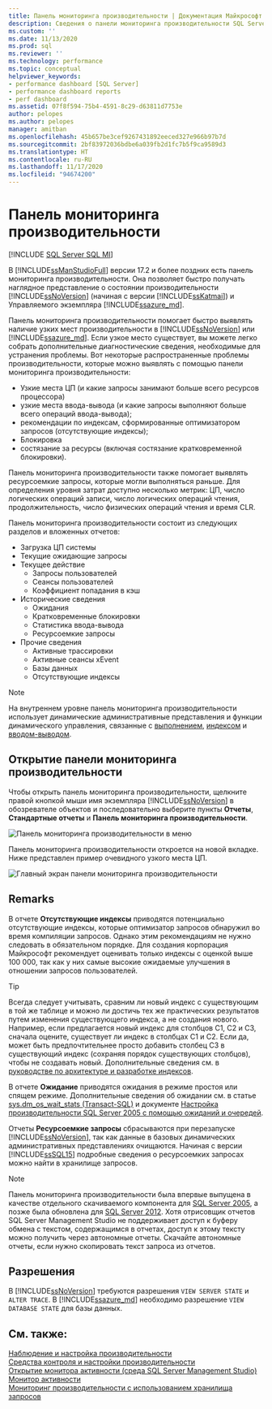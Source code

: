 ```yaml
---
title: Панель мониторинга производительности | Документация Майкрософт
description: Сведения о панели мониторинга производительности SQL Server Management Studio, которая позволяет быстро получать аналитические сведения об SQL Server и Управляемом экземпляре SQL Azure.
ms.custom: ''
ms.date: 11/13/2020
ms.prod: sql
ms.reviewer: ''
ms.technology: performance
ms.topic: conceptual
helpviewer_keywords:
- performance dashboard [SQL Server]
- performance dashboard reports
- perf dashboard
ms.assetid: 07f8f594-75b4-4591-8c29-d63811d7753e
author: pelopes
ms.author: pelopes
manager: amitban
ms.openlocfilehash: 45b657be3cef9267431892eeced327e966b97b7d
ms.sourcegitcommit: 2bf83972036bdbe6a039fb2d1fc7b5f9ca9589d3
ms.translationtype: HT
ms.contentlocale: ru-RU
ms.lasthandoff: 11/17/2020
ms.locfileid: "94674200"
---
```

# <a name="performance-dashboard"></a>Панель мониторинга производительности
[!INCLUDE [SQL Server SQL MI](../../includes/applies-to-version/sql-asdbmi.md)]

В [!INCLUDE[ssManStudioFull](../../includes/ssmanstudiofull-md.md)] версии 17.2 и более поздних есть панель мониторинга производительности. Она позволяет быстро получать наглядное представление о состоянии производительности [!INCLUDE[ssNoVersion](../../includes/ssnoversion-md.md)] (начиная с версии [!INCLUDE[ssKatmai](../../includes/ssKatmai-md.md)]) и Управляемого экземпляра [!INCLUDE[ssazure_md](../../includes/ssazure_md.md)]. 

Панель мониторинга производительности помогает быстро выявлять наличие узких мест производительности в [!INCLUDE[ssNoVersion](../../includes/ssnoversion-md.md)] или [!INCLUDE[ssazure_md](../../includes/ssazure_md.md)]. Если узкое место существует, вы можете легко собрать дополнительные диагностические сведения, необходимые для устранения проблемы. Вот некоторые распространенные проблемы производительности, которые можно выявлять с помощью панели мониторинга производительности:
-  Узкие места ЦП (и какие запросы занимают больше всего ресурсов процессора)
-  узкие места ввода-вывода (и какие запросы выполняют больше всего операций ввода-вывода);
-  рекомендации по индексам, сформированные оптимизатором запросов (отсутствующие индексы);
-  Блокировка
-  состязание за ресурсы (включая состязание кратковременной блокировки).

Панель мониторинга производительности также помогает выявлять ресурсоемкие запросы, которые могли выполняться раньше. Для определения уровня затрат доступно несколько метрик: ЦП, число логических операций записи, число логических операций чтения, продолжительность, число физических операций чтения и время CLR.

Панель мониторинга производительности состоит из следующих разделов и вложенных отчетов:
-  Загрузка ЦП системы
-  Текущие ожидающие запросы
-  Текущее действие
   -  Запросы пользователей
   -  Сеансы пользователей
   -  Коэффициент попадания в кэш
-  Исторические сведения
   -  Ожидания
   -  Кратковременные блокировки
   -  Статистика ввода-вывода
   -  Ресурсоемкие запросы
- Прочие сведения
  -  Активные трассировки
  -  Активные сеансы xEvent
  -  Базы данных
  -  Отсутствующие индексы

> [!NOTE] 
> На внутреннем уровне панель мониторинга производительности использует динамические административные представления и функции динамического управления, связанные с [выполнением](../../relational-databases/system-dynamic-management-views/execution-related-dynamic-management-views-and-functions-transact-sql.md), [индексом](../../relational-databases/system-dynamic-management-views/index-related-dynamic-management-views-and-functions-transact-sql.md) и [вводом-выводом](../../relational-databases/system-dynamic-management-views/i-o-related-dynamic-management-views-and-functions-transact-sql.md).

## <a name="to-view-the-performance-dashboard"></a>Открытие панели мониторинга производительности 
  
Чтобы открыть панель мониторинга производительности, щелкните правой кнопкой мыши имя экземпляра [!INCLUDE[ssNoVersion](../../includes/ssnoversion-md.md)] в обозревателе объектов и последовательно выберите пункты **Отчеты**, **Стандартные отчеты** и **Панель мониторинга производительности**.  
  
![Панель мониторинга производительности в меню](../../relational-databases/performance/media/perf_dashboard_ssms.png "Панель мониторинга производительности в меню")  
  
Панель мониторинга производительности откроется на новой вкладке. Ниже представлен пример очевидного узкого места ЦП.  
  
![Главный экран панели мониторинга производительности](../../relational-databases/performance/media/perf_dashboard.png "Главный экран панели мониторинга производительности")  
  
## <a name="remarks"></a>Remarks
В отчете **Отсутствующие индексы** приводятся потенциально отсутствующие индексы, которые оптимизатор запросов обнаружил во время компиляции запросов. Однако этим рекомендациям не нужно следовать в обязательном порядке. Для создания корпорация Майкрософт рекомендует оценивать только индексы с оценкой выше 100 000, так как у них самые высокие ожидаемые улучшения в отношении запросов пользователей. 

> [!TIP]
> Всегда следует учитывать, сравним ли новый индекс с существующим в той же таблице и можно ли достичь тех же практических результатов путем изменения существующего индекса, а не создания нового. Например, если предлагается новый индекс для столбцов C1, C2 и C3, сначала оцените, существует ли индекс в столбцах C1 и C2. Если да, может быть предпочтительнее просто добавить столбец C3 в существующий индекс (сохраняя порядок существующих столбцов), чтобы не создавать новый.
> Дополнительные сведения см. в [руководстве по архитектуре и разработке индексов](../../relational-databases/sql-server-index-design-guide.md).

В отчете **Ожидание** приводятся ожидания в режиме простоя или спящем режиме. Дополнительные сведения об ожидании см. в статье [sys.dm_os_wait_stats &#40;Transact-SQL&#41;](../../relational-databases/system-dynamic-management-views/sys-dm-os-wait-stats-transact-sql.md) и документе [Настройка производительности SQL Server 2005 с помощью ожиданий и очередей](https://download.microsoft.com/download/4/7/a/47a548b9-249e-484c-abd7-29f31282b04d/performance_tuning_waits_queues.doc).

Отчеты **Ресурсоемкие запросы** сбрасываются при перезапуске [!INCLUDE[ssNoVersion](../../includes/ssnoversion-md.md)], так как данные в базовых динамических административных представлениях очищаются. Начиная с версии [!INCLUDE[ssSQL15](../../includes/sssql15-md.md)] подробные сведения о ресурсоемких запросах можно найти в хранилище запросов. 


> [!NOTE]
> Панель мониторинга производительности была впервые выпущена в качестве отдельного скачиваемого компонента для [SQL Server 2005](https://techcommunity.microsoft.com/t5/SQL-Server-Support/SQL-Server-2005-Performance-Dashboard-Reports/ba-p/315415), а позже была обновлена для [SQL Server 2012](https://www.microsoft.com/download/details.aspx?id=29063). Хотя отрисовщик отчетов SQL Server Management Studio не поддерживает доступ к буферу обмена с текстом, содержащимся в отчетах, доступ к этому тексту можно получить через автономные отчеты.  Скачайте автономные отчеты, если нужно скопировать текст запроса из отчетов.

## <a name="permissions"></a>Разрешения  
В [!INCLUDE[ssNoVersion](../../includes/ssnoversion-md.md)] требуются разрешения `VIEW SERVER STATE` и `ALTER TRACE`. В [!INCLUDE[ssazure_md](../../includes/ssazure_md.md)] необходимо разрешение `VIEW DATABASE STATE` для базы данных.

## <a name="see-also"></a>См. также:  
 [Наблюдение и настройка производительности](../../relational-databases/performance/monitor-and-tune-for-performance.md)     
 [Средства контроля и настройки производительности](../../relational-databases/performance/performance-monitoring-and-tuning-tools.md)     
 [Открытие монитора активности (среда SQL Server Management Studio)](../../relational-databases/performance-monitor/open-activity-monitor-sql-server-management-studio.md)     
 [Монитор активности](../../relational-databases/performance-monitor/activity-monitor.md)     
 [Мониторинг производительности с использованием хранилища запросов](../../relational-databases/performance/monitoring-performance-by-using-the-query-store.md)     
